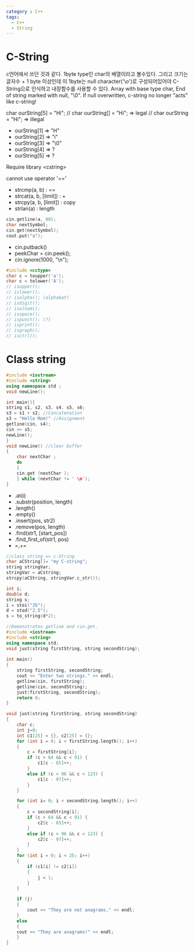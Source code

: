 ```yaml
---
category : C++
tags:
  - C++
  - String
---
```


# C-String

c언어에서 쓰던 것과 같다. 1byte type인 char의 배열이라고 볼수있다. 그리고 크기는 글자수 + 1 byte 이상인데 이 1byte는 null character('\o')로 구성되어있어야 C-String으로 인식하고 내장함수를 사용할 수 있다. Array with base type char, End of string marked with null, "\0". If null overwritten, c-string no longer "acts" like c-string!


char ourString[5] = "Hi";
// char ourString[] = "Hi"; => legal
// char ourString = "Hi"; => illegal
- ourString[1] => "H"
- ourString[2] => "i"
- ourString[3] => "\0"
- ourString[4] => ?
- ourString[5] => ?

Require library \<cstring\>

cannot use operator '=='
- strcmp(a, b) : ==
- strcat(a, b, [limit]) : +
- strcpy(a, b, [limit]) : copy
- strlan(a) : length

~~~C++
cin.getline(a, 80);
char nextSymbol;
cin.get(nextSymbol);
cout.put("a");
~~~

- cin.putback()
- peekChar = cin.peek();
- cin.ignore(1000, "\n");

~~~c++
#include <cctype>
char c = toupper('a');
char c = tolower('A');
// isupper();
// islower();
// isalpha(); (alphabat)
// isdigit();
// isalnum();
// isspace();
// ispunct(); (?)
// isprint();
// isgraph();
// isctrl();
~~~



# Class string

~~~C++
#include <iostream>
#include <string>
using namespace std ;
void newLine();

int main(){
string s1, s2, s3, s4, s5, s6;
s3 = s1 + s2; //Concatenation
s3 = "Hello Mom!" //Assignment
getline(cin, s4);
cin >> s5;
newLine();
}
void newLine() //clear buffer
{
	char nextChar ;
	do
	{
	cin.get (nextChar );
	} while (nextChar != ' \n');
}
~~~

- .at(i)
- .substr(position, length)
- .length()
- .empty()
- .insert(pos, str2)
- .remove(pos, length)
- .find(str1, [start_pos])
- .find_first_of(str1, pos)
- =,+=

~~~C++
//class string => c-String
char aCString[]= "my C-string";
string stringVar;
stringVar = aCstring;
strcpy(aCString, stringVar.c_str());
~~~

~~~C++
int i;
double d;
string s;
i = stoi("35");
d = stod("2.5");
s = to_string(d*2);
~~~

 
~~~c++
//Demonstrates getline and cin.get.
#include <iostream>
#include <string>
using namespace std;
void just(string firstString, string secondString);
 
int main()
{
	string firstString, secondString;
	cout << "Enter two strings." << endl;
	getline(cin, firstString);
	getline(cin, secondString);
	just(firstString, secondString);
	return 0;
}

void just(string firstString, string secondString)
{
	char c;
	int j=0;
	int c1[25] = {}, c2[25] = {};
	for (int i = 0; i < firstString.length(); i++)
	{
		c = firstString[i];
		if (c > 64 && c < 91) {
			c1[c - 65]++;
		}
		else if (c > 96 && c < 123) {
			c1[c - 97]++;
		}
	}

	for (int i= 0; i < secondString.length(); i++)
	{
		c = secondString[i];
		if (c > 64 && c < 91) {
			c2[c - 65]++;
		}
		else if (c > 96 && c < 123) {
			c2[c - 97]++;
		}
	}
	for (int i = 0; i < 25; i++)
	{
		if (c1[i] != c2[i])
		{
			j = 1;
		}
	}

	if (j)
	{
		cout << "They are not anagrams." << endl;
	}
	else
	{
	cout << "They are anagrams!" << endl;
	}
}
~~~